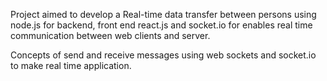 

Project aimed to develop a Real-time data transfer between persons using node.js for backend, front end react.js    and socket.io for enables real time communication between web clients and server.


Concepts of send and receive messages using web sockets and socket.io to make real time application.
